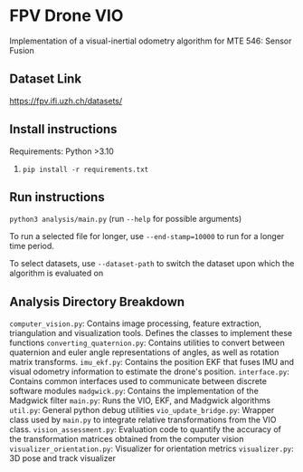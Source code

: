 # FPV Drone VIO
Implementation of a visual-inertial odometry algorithm for MTE 546: Sensor Fusion

## Dataset Link
https://fpv.ifi.uzh.ch/datasets/

## Install instructions
Requirements: Python >3.10
1. `pip install -r requirements.txt`

## Run instructions
`python3 analysis/main.py` (run `--help` for possible arguments)

To run a selected file for longer, use `--end-stamp=10000` to run for a longer time period.

To select datasets, use `--dataset-path` to switch the dataset upon which the algorithm is evaluated on

## Analysis Directory Breakdown
`computer_vision.py`: Contains image processing, feature extraction, triangulation and visualization tools. Defines the classes to implement these functions
`converting_quaternion.py`: Contains utilities to convert between quaternion and euler angle representations of angles, as well as rotation matrix transforms.
`imu_ekf.py`: Contains the position EKF that fuses IMU and visual odometry information to estimate the drone's position.
`interface.py`: Contains common interfaces used to communicate between discrete software modules
`madgwick.py`: Contains the implementation of the Madgwick filter
`main.py`: Runs the VIO, EKF, and Madgwick algorithms
`util.py`: General python debug utilities
`vio_update_bridge.py`: Wrapper class used by `main.py` to integrate relative transformations from the VIO class.
`vision_assessment.py`: Evaluation code to quantify the accuracy of the transformation matrices obtained from the computer vision
`visualizer_orientation.py`: Visualizer for orientation metrics
`visualizer.py`: 3D pose and track visualizer 
